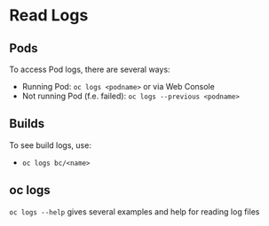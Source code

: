 # Read Logs

## Pods

To access Pod logs, there are several ways:

* Running Pod: `oc logs <podname>` or via Web Console
* Not running Pod (f.e. failed): `oc logs --previous <podname>`

## Builds

To see build logs, use:

* `oc logs bc/<name>`

## oc logs

`oc logs --help` gives several examples and help for reading log files
